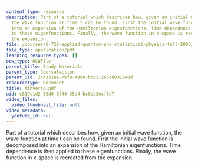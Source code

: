 ```yaml
---
content_type: resource
description: Part of a tutorial which describes how, given an initial wave function,
  the wave function at time t can be found. First the initial wave function is decomposed
  into an expansion of the Hamiltonian eigenfunctions. Time dependence is then applied
  to these eigenfunctions. Finally, the wave function in x-space is recreated from
  the expansion.
file: /courses/6-728-applied-quantum-and-statistical-physics-fall-2006/c819e1d253d68f4435d4bc0cb3ecf6d7_tinverse.pdf
file_type: application/pdf
learning_resource_types: []
ocw_type: OCWFile
parent_title: Study Materials
parent_type: CourseSection
parent_uid: 2c4132ae-7bf9-4900-bc93-263cd831948d
resourcetype: Document
title: tinverse.pdf
uid: c819e1d2-53d6-8f44-35d4-bc0cb3ecf6d7
video_files:
  video_thumbnail_file: null
video_metadata:
  youtube_id: null
---
```

Part of a tutorial which describes how, given an initial wave function, the wave function at time t can be found. First the initial wave function is decomposed into an expansion of the Hamiltonian eigenfunctions. Time dependence is then applied to these eigenfunctions. Finally, the wave function in x-space is recreated from the expansion.

